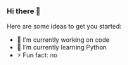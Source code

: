 ### Hi there 👋

Here are some ideas to get you started:

- 🔭 I’m currently working on code
- 🌱 I’m currently learning Python
- ⚡ Fun fact: no
